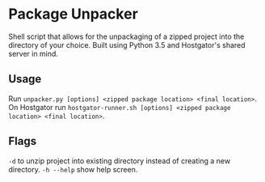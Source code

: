 # Package Unpacker
Shell script that allows for the unpackaging of a zipped project into the directory of your choice. Built using Python 3.5 and Hostgator's shared server in mind.

## Usage
Run `unpacker.py [options] <zipped package location> <final location>`. 
On Hostgator run  `hostgator-runner.sh [options] <zipped package location> <final location>`. 

## Flags
`-d` to unzip project into existing directory instead of creating a new directory.
`-h --help` show help screen.
